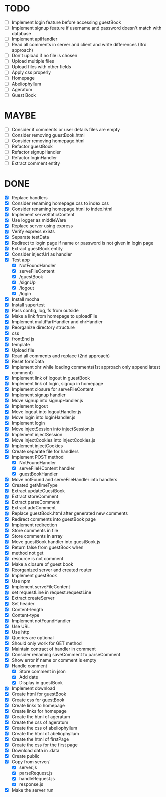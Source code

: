 # TODO
- [ ] Implement login feature before accessing guestBook
- [ ] Implement signup feature if username and password doesn't match with database
- [ ] Implement apiHandler
- [ ] Read all comments in server and client and write differences (3rd approach)
- [ ] Don't upload if no file is chosen
- [ ] Upload multiple files 
- [ ] Upload files with other fields
- [ ] Apply css properly
 - [ ] Homepage
 - [ ] Abeliophyllum
 - [ ] Ageratum
 - [ ] Guest Book

# MAYBE
- [ ] Consider if comments or user details files are empty
- [ ] Consider removing guestBook.html 
- [ ] Consider removing homepage.html
- [ ] Refactor guestBook
- [ ] Refactor signupHandler
- [ ] Refactor loginHandler
- [ ] Extract comment entity 

# DONE 
- [x] Replace handlers 
- [x] Consider renaming homepage.css to index.css
- [x] Consider renaming homepage.html to index.html
- [x] Implement serveStaticContent
- [x] Use logger as middleWare
- [x] Replace server using express
- [x] Verify express exists
- [x] Separate testData
- [x] Redirect to login page if name or password is not given in login page
- [x] Extract guestBook entity 
- [x] Consider injectUrl as handler
- [x] Test app
  - [x] NotFoundHandler 
  - [x] serveFileContent 
  - [x] /guestBook 
  - [x] /signUp 
  - [x] /logout 
  - [x] /login 
- [x] Install mocha
- [x] Install supertest
- [x] Pass config, log, fs from outside
- [x] Make a link from homepage to uploadFile
- [x] Implement multiPartHandler and xhrHandler
- [x] Reorganize directory structure
 - [x] css 
 - [x] frontEnd js 
 - [x] template
 - [x] Upload file
- [x] Read all comments and replace (2nd approach)
- [x] Reset formData
- [x] Implement xhr while loading comments(1st approach only append latest comment)
- [x] Implement link of logout in guestBook
- [x] Implement link of login, signup in homepage
- [x] Implement closure for serveFileContent
- [x] Implement signup handler
- [x] Move signup into signupHandler.js
- [x] Implement logout
- [x] Move logout into logoutHandler.js
- [x] Move login into loginHandler.js
- [x] Implement login
- [x] Move injectSession into injectSession.js
- [x] Implement injectSession
- [x] Move injectCookies into injectCookies.js
- [x] Implement injectCookies
- [x] Create separate file for handlers
- [x] Implement POST method
  - [x] NotFoundHandler
  - [x] serveFileHContent handler
  - [x] guestBookHandler
- [x] Move notFound and serveFileHandler into handlers
- [x] Created getMimeType
- [x] Extract updateGuestBook
- [x] Extract storeComment
- [x] Extract parseComment
- [x] Extract addComment
- [x] Replace guestBook.html after generated new comments
- [x] Redirect comments into guestBook page
- [x] Implement redirection
- [x] Store comments in file
- [x] Store comments in array
- [x] Move guestBook handler into guestBook.js
- [x] Return false from guestBook when 
 - [x] method not get
 - [x] resource is not comment
- [x] Make a closure of guest book
- [x] Reorganized server and created router
- [x] Implement guestBook
- [x] Use npm
- [x] Implement serveFileContent
- [x] set requestLine in request.requestLine 
- [x] Extract createServer
- [x] Set header
 - [x] Content-length
 - [x] Content-type
- [x] Implement notFoundHandler
- [x] Use URL 
- [x] Use http 
- [x] Queries are optional
- [x] Should only work for GET method
- [x] Maintain contract of handler in comment
- [x] Consider renaming saveComment to parseComment
- [x] Show error if name or comment is empty 
- [x] Handle comment
  - [x] Store comment in json
  - [x] Add date
  - [x] Display in guestBook
- [x] Implement download
- [x] Create html for guestBook
- [x] Create css for guestBook
- [x] Create links to homepage
- [x] Create links for homepage
- [x] Create the html of ageratum
- [x] Create the css of ageratum
- [x] Create the css of abeliophyllum
- [x] Create the html of abeliophyllum
- [x] Create the html of firstPage
- [x] Create the css for the first page
- [x] Download data in .data
- [x] Create public
- [x] Copy from server/
  - [x] server.js
  - [x] parseRequest.js 
  - [x] handleRequest.js 
  - [x] response.js
- [x] Make the server run
